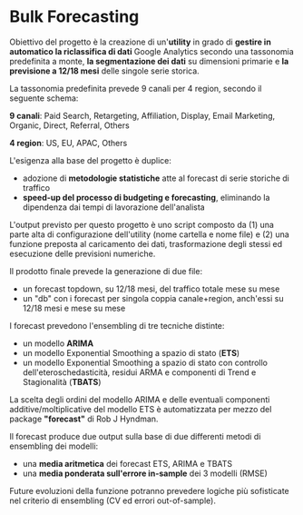 # Bulk Forecasting

Obiettivo del progetto è la creazione di un'<strong>utility</strong> in grado di <strong>gestire in automatico la riclassifica di dati</strong> Google Analytics secondo una tassonomia predefinita a monte, <strong>la segmentazione dei dati</strong> su dimensioni primarie e <strong>la previsione a 12/18 mesi</strong> delle singole serie storica.

La tassonomia predefinita prevede 9 canali per 4 region, secondo il seguente schema:

<strong>9 canali</strong>: Paid Search, Retargeting, Affiliation, Display, Email Marketing, Organic, Direct, Referral, Others

<strong>4 region</strong>: US, EU, APAC, Others

L'esigenza alla base del progetto è duplice:
- adozione di <strong>metodologie statistiche</strong> atte al forecast di serie storiche di traffico
- <strong>speed-up del processo di budgeting e forecasting</strong>, eliminando la dipendenza dai tempi di lavorazione dell'analista

L'output previsto per questo progetto è uno script composto da (1) una parte alta di configurazione dell'utility (nome cartella e nome file) e (2) una funzione preposta al caricamento dei dati, trasformazione degli stessi ed esecuzione delle previsioni numeriche.

Il prodotto finale prevede la generazione di due file:
- un forecast topdown, su 12/18 mesi, del traffico totale mese su mese
- un "db" con i forecast per singola coppia canale+region, anch'essi su 12/18 mesi e mese su mese

I forecast prevedono l'ensembling di tre tecniche distinte:
- un modello <strong>ARIMA</strong>
- un modello Exponential Smoothing a spazio di stato (<strong>ETS</strong>)
- un modello Exponential Smoothing a spazio di stato con controllo dell'eteroschedasticità, residui ARMA e componenti di Trend e Stagionalità (<strong>TBATS</strong>)

La scelta degli ordini del modello ARIMA e delle eventuali componenti additive/moltiplicative del modello ETS è automatizzata per mezzo del package <strong>"forecast"</strong> di Rob J Hyndman. 

Il forecast produce due output sulla base di due differenti metodi di ensembling dei modelli:
- una <strong>media aritmetica</strong> dei forecast ETS, ARIMA e TBATS
- una <strong>media ponderata sull'errore in-sample</strong> dei 3 modelli (RMSE)

Future evoluzioni della funzione potranno prevedere logiche più sofisticate nel criterio di ensembling (CV ed errori out-of-sample).
